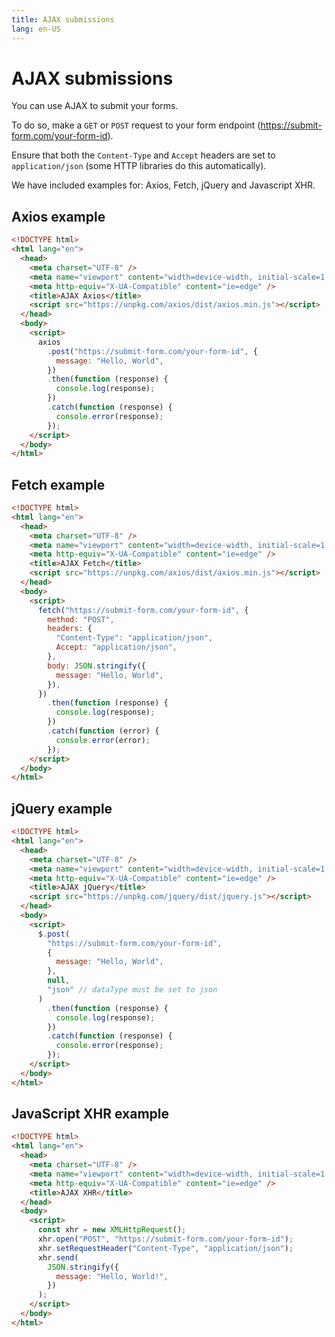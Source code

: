 ```yaml
---
title: AJAX submissions
lang: en-US
---
```


# AJAX submissions

You can use AJAX to submit your forms.

To do so, make a `GET` or `POST` request to your form endpoint (https://submit-form.com/your-form-id).

Ensure that both the `Content-Type` and `Accept` headers are set to `application/json` (some HTTP libraries do this automatically).

We have included examples for: Axios, Fetch, jQuery and Javascript XHR.

## Axios example

```html
<!DOCTYPE html>
<html lang="en">
  <head>
    <meta charset="UTF-8" />
    <meta name="viewport" content="width=device-width, initial-scale=1.0" />
    <meta http-equiv="X-UA-Compatible" content="ie=edge" />
    <title>AJAX Axios</title>
    <script src="https://unpkg.com/axios/dist/axios.min.js"></script>
  </head>
  <body>
    <script>
      axios
        .post("https://submit-form.com/your-form-id", {
          message: "Hello, World",
        })
        .then(function (response) {
          console.log(response);
        })
        .catch(function (response) {
          console.error(response);
        });
    </script>
  </body>
</html>
```

## Fetch example

```html
<!DOCTYPE html>
<html lang="en">
  <head>
    <meta charset="UTF-8" />
    <meta name="viewport" content="width=device-width, initial-scale=1.0" />
    <meta http-equiv="X-UA-Compatible" content="ie=edge" />
    <title>AJAX Fetch</title>
    <script src="https://unpkg.com/axios/dist/axios.min.js"></script>
  </head>
  <body>
    <script>
      fetch("https://submit-form.com/your-form-id", {
        method: "POST",
        headers: {
          "Content-Type": "application/json",
          Accept: "application/json",
        },
        body: JSON.stringify({
          message: "Hello, World",
        }),
      })
        .then(function (response) {
          console.log(response);
        })
        .catch(function (error) {
          console.error(error);
        });
    </script>
  </body>
</html>
```

## jQuery example

```html
<!DOCTYPE html>
<html lang="en">
  <head>
    <meta charset="UTF-8" />
    <meta name="viewport" content="width=device-width, initial-scale=1.0" />
    <meta http-equiv="X-UA-Compatible" content="ie=edge" />
    <title>AJAX jQuery</title>
    <script src="https://unpkg.com/jquery/dist/jquery.js"></script>
  </head>
  <body>
    <script>
      $.post(
        "https://submit-form.com/your-form-id",
        {
          message: "Hello, World",
        },
        null,
        "json" // dataType must be set to json
      )
        .then(function (response) {
          console.log(response);
        })
        .catch(function (response) {
          console.error(response);
        });
    </script>
  </body>
</html>
```

## JavaScript XHR example

```html
<!DOCTYPE html>
<html lang="en">
  <head>
    <meta charset="UTF-8" />
    <meta name="viewport" content="width=device-width, initial-scale=1.0" />
    <meta http-equiv="X-UA-Compatible" content="ie=edge" />
    <title>AJAX XHR</title>
  </head>
  <body>
    <script>
      const xhr = new XMLHttpRequest();
      xhr.open("POST", "https://submit-form.com/your-form-id");
      xhr.setRequestHeader("Content-Type", "application/json");
      xhr.send(
        JSON.stringify({
          message: "Hello, World!",
        })
      );
    </script>
  </body>
</html>
```
